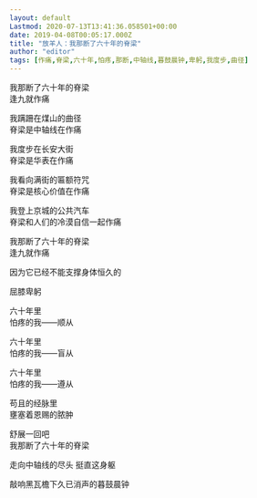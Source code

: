 ```yaml
---
layout: default
Lastmod: 2020-07-13T13:41:36.058501+00:00
date: 2019-04-08T00:05:17.000Z
title: "放羊人：我那断了六十年的脊梁"
author: "editor"
tags: [作痛,脊梁,六十年,怕疼,那断,中轴线,暮鼓晨钟,卑躬,我度步,曲径]
---
```


我那断了六十年的脊梁  
逢九就作痛

我蹒跚在煤山的曲径  
脊梁是中轴线在作痛

我度步在长安大街  
脊梁是华表在作痛

我看向满街的匾额符咒  
脊梁是核心价值在作痛

我登上京城的公共汽车  
脊梁和人们的冷漠自信一起作痛

我那断了六十年的脊梁  
逢九就作痛

因为它已经不能支撑身体恒久的

屈膝卑躬

六十年里  
怕疼的我——顺从

六十年里  
怕疼的我——盲从

六十年里  
怕疼的我——遵从

苟且的经脉里  
壅塞着恩赐的脓肿

舒展一回吧  
我那断了六十年的脊梁

走向中轴线的尽头 挺直这身躯

敲响黑瓦檐下久已消声的暮鼓晨钟

